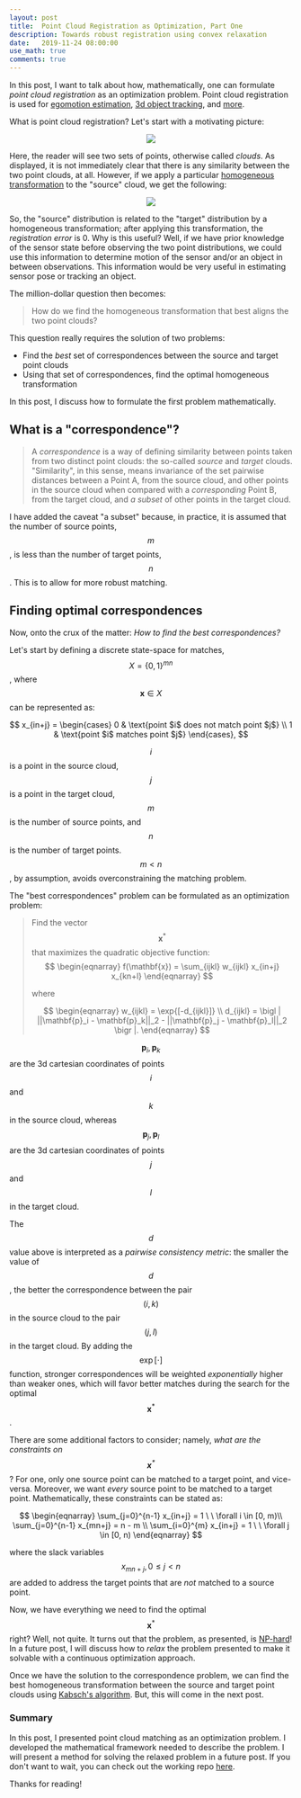 ```yaml
---
layout: post
title:  Point Cloud Registration as Optimization, Part One
description: Towards robust registration using convex relaxation
date:   2019-11-24 08:00:00
use_math: true
comments: true
---
```

In this post, I want to talk about how, mathematically, one can formulate _point cloud registration_ as an optimization problem.  Point cloud registration is used for [egomotion estimation](https://link.springer.com/article/10.1007/s11042-016-3939-4), [3d object tracking](https://arxiv.org/abs/1907.03961), and [more](https://paperswithcode.com/task/point-cloud-registration/codeless).

What is point cloud registration?  Let's start with a motivating picture:

<p align="center"> 
<img src="/assets/img/point-set/unaligned.png">
</p>

Here, the reader will see two sets of points, otherwise called _clouds_.  As displayed, it is not immediately clear that there is any similarity between the two point clouds, at all.  However, if we apply a particular [homogeneous transformation](http://planning.cs.uiuc.edu/node111.html) to the \"source\" cloud, we get the following:

<p align="center"> 
<img src="/assets/img/point-set/aligned.png">
</p>

So, the \"source\" distribution is related to the \"target\" distribution by a homogeneous transformation; after applying this transformation, the _registration error_ is 0.  Why is this useful?  Well, if we have prior knowledge of the sensor state before observing the two point distributions, we could use this information to determine motion of the sensor and/or an object in between observations.  This information would be very useful in estimating sensor pose or tracking an object.

The million-dollar question then becomes:

> How do we find the homogeneous transformation that best aligns the two point clouds?

This question really requires the solution of two problems:

* Find the _best_ set of correspondences between the source and target point clouds
* Using that set of correspondences, find the optimal homogeneous transformation

In this post, I discuss how to formulate the first problem mathematically.

## What is a \"correspondence\"?

> A _correspondence_ is a way of defining similarity between points taken from two distinct point clouds: the so-called _source_ and _target_ clouds.  \"Similarity\", in this sense, means invariance of the set pairwise distances between a Point A, from the source cloud, and other points in the source cloud when compared with a _corresponding_ Point B, from the target cloud, and _a subset_ of other points in the target cloud.

I have added the caveat \"a subset\" because, in practice, it is assumed that the number of source points, $$m$$, is less than the number of target points, $$n$$.  This is to allow for more robust matching.

## Finding optimal correspondences

Now, onto the crux of the matter:  _How to find the best correspondences?_

Let's start by defining a discrete state-space for matches, $$X = \{0, 1\}^{mn}$$, where $$\mathbf{x} \in X$$ can be represented as:

$$
x_{in+j} = \begin{cases}
0 & \text{point $i$ does not match point $j$} \\
1 & \text{point $i$ matches point $j$}
\end{cases},
$$

$$i$$ is a point in the source cloud, $$j$$ is a point in the target cloud, $$m$$ is the number of source points, and $$n$$ is the number of target points.  $$m < n$$, by assumption, avoids overconstraining the matching problem.

The "best correspondences" problem can be formulated as an optimization problem:

>Find the vector $$\mathbf{x}^*$$ that maximizes the quadratic objective function:
>$$
>\begin{eqnarray}
>f(\mathbf{x}) = \sum_{ijkl} w_{ijkl} x_{in+j} x_{kn+l}
>\end{eqnarray}
>$$
>
>where
>
>$$
>\begin{eqnarray}
>w_{ijkl} = \exp{[-d_{ijkl}]} \\
>d_{ijkl} = \bigl | ||\mathbf{p}_i - \mathbf{p}_k||_2 - ||\mathbf{p}_j - \mathbf{p}_l||_2 \bigr |.
>\end{eqnarray}
>$$

$$\mathbf{p}_i, \mathbf{p}_k$$ are the 3d cartesian coordinates of points $$i$$ and $$k$$ in the source cloud, whereas $$\mathbf{p}_j, \mathbf{p}_l$$ are the 3d cartesian coordinates of points $$j$$ and $$l$$ in the target cloud.

The $$d$$ value above is interpreted as a _pairwise consistency metric_: the smaller the value of $$d$$, the better the correspondence between the pair $$(i, k)$$ in the source cloud to the pair $$(j, l)$$ in the target cloud.  By adding the $$\exp[\cdot]$$ function, stronger correspondences will be weighted _exponentially_ higher than weaker ones, which will favor better matches during the search for the optimal $$\mathbf{x}^*$$.


There are some additional factors to consider; namely, _what are the constraints on $$\mathbf{x}^*$$_?  For one, only one source point can be matched to a target point, and vice-versa.  Moreover, we want _every_ source point to be matched to a target point.  Mathematically, these constraints can be stated as:

$$
\begin{eqnarray}
\sum_{j=0}^{n-1} x_{in+j} = 1  \ \  \forall i \in [0, m)\\
\sum_{j=0}^{n-1} x_{mn+j} = n - m \\
\sum_{i=0}^{m} x_{in+j} = 1 \ \  \forall j \in [0, n)
\end{eqnarray}
$$

where the slack variables $$x_{mn+j}, 0 \le j < n$$ are added to address the target points that are _not_ matched to a source point.

Now, we have everything we need to find the optimal $$\mathbf{x}^*$$ right?  Well, not quite.  It turns out that the problem, as presented, is [NP-hard](https://en.wikipedia.org/wiki/Quadratic_unconstrained_binary_optimization)!  In a future post, I will discuss how to _relax_ the problem presented to make it solvable with a continuous optimization approach.

Once we have the solution to the correspondence problem, we can find the best homogeneous transformation between the source and target point clouds using [Kabsch's algorithm](http://en.wikipedia.org/wiki/Kabsch_algorithm).  But, this will come in the next post.

### Summary

In this post, I presented point cloud matching as an optimization problem.  I developed the mathematical framework needed to describe the problem.  I will present a method for solving the relaxed problem in a future post.  If you don't want to wait, you can check out the working repo [here](https://github.com/jwdinius/point-registration-with-relaxation).

Thanks for reading! 

